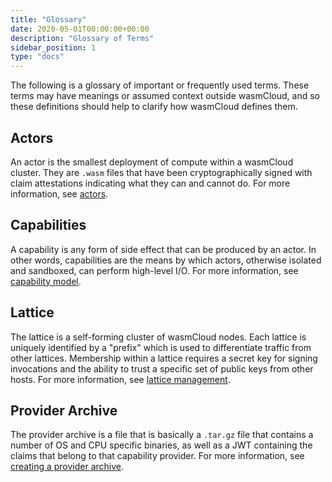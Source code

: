 ```yaml
---
title: "Glossary"
date: 2020-05-01T00:00:00+00:00
description: "Glossary of Terms"
sidebar_position: 1
type: "docs"
---
```


The following is a glossary of important or frequently used terms. These terms may have meanings or assumed context outside wasmCloud, and so these definitions should help to clarify how wasmCloud defines them.

## Actors
An actor is the smallest deployment of compute within a wasmCloud cluster. They are `.wasm` files that have been cryptographically signed with claim attestations indicating what they can and cannot do. For more information, see [actors](../fundamentals/actors).

## Capabilities
A capability is any form of side effect that can be produced by an actor. In other words, capabilities are the means by which actors, otherwise isolated and sandboxed, can perform high-level I/O. For more information, see [capability model](../fundamentals/capabilities).

## Lattice
The lattice is a self-forming cluster of wasmCloud nodes. Each lattice is uniquely identified by a "prefix" which is used to differentiate traffic from other lattices. Membership within a lattice requires a secret key for signing invocations and the ability to trust a specific set of public keys from other hosts. For more information, see [lattice management](../production/lattice).

## Provider Archive
The provider archive is a file that is basically a `.tar.gz` file that contains a number of OS and CPU specific binaries, as well as a JWT containing the claims that belong to that capability provider. For more information, see [creating a provider archive](../fundamentals/capabilities/create-provider/create-par).